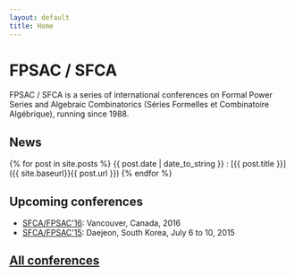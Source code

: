 ```yaml
---
layout: default
title: Home
---
```


# FPSAC / SFCA

FPSAC / SFCA is a series of international conferences on Formal Power
Series and Algebraic Combinatorics (Séries Formelles et Combinatoire
Algébrique), running since 1988.

## News

{% for post in site.posts %}
{{ post.date | date_to_string }}
: [{{ post.title }}]({{ site.baseurl}}{{ post.url }})
{% endfor %}

## Upcoming conferences

- [SFCA/FPSAC'16](http://sites.google.com/site/fpsac2016/): Vancouver, Canada, 2016
- [SFCA/FPSAC'15](http://fpsac.combinatorics.kr/): Daejeon, South Korea, July 6 to 10, 2015

## [All conferences](conf)


